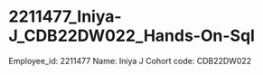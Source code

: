 # 2211477_Iniya-J_CDB22DW022_Hands-On-Sql

Employee_id: 2211477
Name: Iniya J
Cohort code: CDB22DW022
